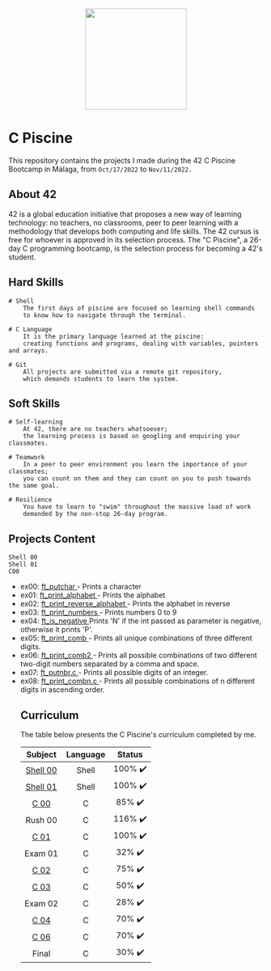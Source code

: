 <br>
<p align="center"> 
	<img src="https://res.cloudinary.com/practicaldev/image/fetch/s--MF5Cp2yD--/c_limit%2Cf_auto%2Cfl_progressive%2Cq_66%2Cw_880/https://dev-to-uploads.s3.amazonaws.com/i/nyj855ggghu7rcc6ib7c.gif" height="200px" length="200px" /> 
</p>

# C Piscine
This repository contains the projects I made during the 42 C Piscine Bootcamp in Málaga, from ```Oct/17/2022``` to ```Nov/11/2022.```

## About 42

42 is a global education initiative that proposes a new way of learning technology: no teachers,
no classrooms, peer to peer learning with a methodology that develops both computing and life skills. 
The 42 cursus is free for whoever is approved in its selection process. The "C Piscine", a 26-day C programming bootcamp,
is the selection process for becoming a 42's student.

## Hard Skills

```
# Shell
	The first days of piscine are focused on learning shell commands 
	to know how to navigate through the terminal.
  
# C Language
	It is the primary language learned at the piscine: 
	creating functions and programs, dealing with variables, pointers and arrays.

# Git
	All projects are submitted via a remote git repository, 
	which demands students to learn the system.
```

## Soft Skills

```
# Self-learning
	At 42, there are no teachers whatsoever; 
	the learning process is based on googling and enquiring your classmates.
  
# Teamwork
	In a peer to peer environment you learn the importance of your classmates; 
	you can count on them and they can count on you to push towards the same goal.
  
# Resilience
	You have to learn to "swim" throughout the massive load of work 
	demanded by the non-stop 26-day program.
```
## Projects Content

``` Shell 00 ``` <br>
``` Shell 01 ``` <br>
``` C00  ``` <br> 
<ul> 
<li> ex00: <a href="https://github.com/silvinarossatti/42Piscine/blob/master/c00/ex00/ft_putchar.c"> ft_putchar </a>  - Prints a character <br> </li>
<li> ex01: <a href="https://github.com/silvinarossatti/42Piscine/blob/master/c00/ex01/ft_print_alphabet.c"> ft_print_alphabet </a> - Prints the alphabet <br> </li>
<li> ex02: <a href="https://github.com/silvinarossatti/42Piscine/blob/master/c00/ex01/ft_print_reverse_alphabet.c"> ft_print_reverse_alphabet </a> - Prints the alphabet in reverse <br> </li>
<li> ex03: <a href="https://github.com/silvinarossatti/42Piscine/blob/master/c00/ex01/ft_print_numbers.c"> ft_print_numbers </a>  - Prints numbers 0 to 9 <br> </li>
<li> ex04: <a href="https://github.com/silvinarossatti/42Piscine/blob/master/c00/ex01/ft_is_negative.c"> ft_is_negative </a> Prints 'N' if the int passed as parameter is negative, otherwise it prints 'P'.<br> </li>
<li> ex05: <a href="https://github.com/silvinarossatti/42Piscine/blob/master/c00/ex01/ft_print_comb.c"> ft_print_comb </a> - Prints all unique combinations of three different digits. <br> </li>
<li> ex06: <a href="https://github.com/silvinarossatti/42Piscine/blob/master/c00/ex01/ft_print_comb2.c"> ft_print_comb2 </a> - Prints all possible combinations of two different two-digit numbers separated by a comma and space. <br> </li>
<li> ex07: <a href="https://github.com/silvinarossatti/42Piscine/blob/master/c00/ex07/ft_putnbr.c"> ft_putnbr.c </a> - Prints all possible digits of an integer. <br> </li>
<li> ex08: <a href="https://github.com/silvinarossatti/42Piscine/blob/master/c00/ex08/ft_print_combn.c"> ft_print_combn.c </a> - Prints all possible combinations of n different digits in ascending order. <br> </li>

## Curriculum

The table below presents the C Piscine's curriculum completed by me.

| Subject  | Language | Status   |
| :------: | :------: | :------: |
| <a href="https://github.com/silvinarossatti/42Piscine/tree/master/shell00"> Shell 00 </a> |  Shell   | 100% ✔️ |
| <a href="https://github.com/silvinarossatti/42Piscine/tree/master/shell01"> Shell 01 </a> |  Shell   | 100% ✔️ |
| <a href="https://github.com/silvinarossatti/42Piscine/tree/master/c00">  C 00 </a>        |   C      | 85%  ✔️ |
| Rush 00  |   C      | 116% ✔️ |
| <a href="https://github.com/silvinarossatti/42Piscine/tree/master/c01"> C 01  </a>        |   C      | 100% ✔️ |
| Exam 01  |   C      | 32%  ✔️ |
| <a href="https://github.com/silvinarossatti/42Piscine/tree/master/c02"> C 02 </a>         |   C      | 75%  ✔️ |
| <a href="https://github.com/silvinarossatti/42Piscine/tree/master/c03"> C 03 </a>         |   C      | 50%  ✔️ |
| Exam 02  |   C      | 28%  ✔️ |
| <a href="https://github.com/silvinarossatti/42Piscine/tree/master/c04"> C 04 </a>         |   C      | 70%  ✔️ |
| <a href="https://github.com/silvinarossatti/42Piscine/tree/master/c06"> C 06 </a>         |   C      | 70%  ✔️ |
| Final    |   C      | 30%  ✔️ |
